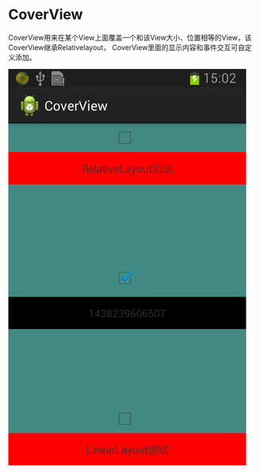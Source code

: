# CoverView
CoverView用来在某个View上面覆盖一个和该View大小、位置相等的View，该CoverView继承Relativelayout，
CoverView里面的显示内容和事件交互可自定义添加。

![效果图](https://raw.githubusercontent.com/wancho/CoverView/master/res/raw/1.png) 
